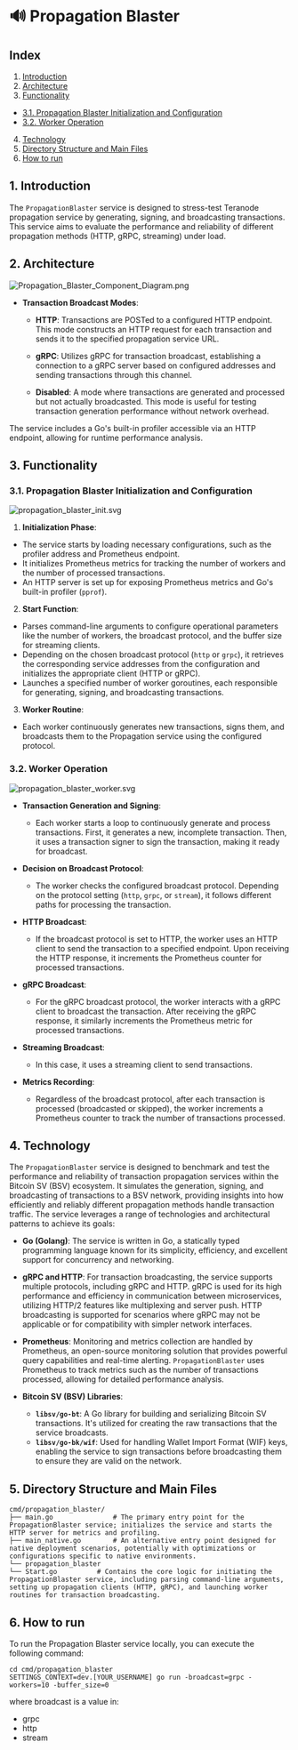 #  🔊 Propagation Blaster

## Index


1. [Introduction](#1-introduction)
2. [Architecture](#2-architecture)
3. [Functionality](#3-functionality)
- [3.1. Propagation Blaster Initialization and Configuration](#31-propagation-blaster-initialization-and-configuration)
- [3.2. Worker Operation](#32-worker-operation)
4. [Technology](#4-technology)
5. [Directory Structure and Main Files](#5-directory-structure-and-main-files)
6. [How to run](#6-how-to-run)


## 1. Introduction

The `PropagationBlaster` service is designed to stress-test Teranode propagation service by generating, signing, and broadcasting transactions. This service aims to evaluate the performance and reliability of different propagation methods (HTTP, gRPC, streaming) under load.


## 2. Architecture

![Propagation_Blaster_Component_Diagram.png](img%2FPropagation_Blaster_Component_Diagram.png)

- **Transaction Broadcast Modes**:

    - **HTTP**: Transactions are POSTed to a configured HTTP endpoint. This mode constructs an HTTP request for each transaction and sends it to the specified propagation service URL.

    - **gRPC**: Utilizes gRPC for transaction broadcast, establishing a connection to a gRPC server based on configured addresses and sending transactions through this channel.

    - **Disabled**: A mode where transactions are generated and processed but not actually broadcasted. This mode is useful for testing transaction generation performance without network overhead.

The service includes a Go's built-in profiler accessible via an HTTP endpoint, allowing for runtime performance analysis.

## 3. Functionality

### 3.1. Propagation Blaster Initialization and Configuration

![propagation_blaster_init.svg](img%2Fplantuml%2Fpropagation_blaster_init.svg)

1. **Initialization Phase**:
  - The service starts by loading necessary configurations, such as the profiler address and Prometheus endpoint.
  - It initializes Prometheus metrics for tracking the number of workers and the number of processed transactions.
  - An HTTP server is set up for exposing Prometheus metrics and Go's built-in profiler (`pprof`).

2. **Start Function**:
  - Parses command-line arguments to configure operational parameters like the number of workers, the broadcast protocol, and the buffer size for streaming clients.
  - Depending on the chosen broadcast protocol (`http` or `grpc`), it retrieves the corresponding service addresses from the configuration and initializes the appropriate client (HTTP or gRPC).
  - Launches a specified number of worker goroutines, each responsible for generating, signing, and broadcasting transactions.

3. **Worker Routine**:
  - Each worker continuously generates new transactions, signs them, and broadcasts them to the Propagation service using the configured protocol.

### 3.2. Worker Operation

![propagation_blaster_worker.svg](img%2Fplantuml%2Fpropagation_blaster_worker.svg)


- **Transaction Generation and Signing**:
  - Each worker starts a loop to continuously generate and process transactions. First, it generates a new, incomplete transaction. Then, it uses a transaction signer to sign the transaction, making it ready for broadcast.

- **Decision on Broadcast Protocol**:
  - The worker checks the configured broadcast protocol. Depending on the protocol setting (`http`, `grpc`, or `stream`), it follows different paths for processing the transaction.

- **HTTP Broadcast**:
  - If the broadcast protocol is set to HTTP, the worker uses an HTTP client to send the transaction to a specified endpoint. Upon receiving the HTTP response, it increments the Prometheus counter for processed transactions.

- **gRPC Broadcast**:
  - For the gRPC broadcast protocol, the worker interacts with a gRPC client to broadcast the transaction. After receiving the gRPC response, it similarly increments the Prometheus metric for processed transactions.

- **Streaming Broadcast**:
  - In this case, it uses a streaming client to send transactions.

- **Metrics Recording**:
  - Regardless of the broadcast protocol, after each transaction is processed (broadcasted or skipped), the worker increments a Prometheus counter to track the number of transactions processed.


## 4. Technology

The `PropagationBlaster` service is designed to benchmark and test the performance and reliability of transaction propagation services within the Bitcoin SV (BSV) ecosystem. It simulates the generation, signing, and broadcasting of transactions to a BSV network, providing insights into how efficiently and reliably different propagation methods handle transaction traffic. The service leverages a range of technologies and architectural patterns to achieve its goals:


- **Go (Golang)**: The service is written in Go, a statically typed programming language known for its simplicity, efficiency, and excellent support for concurrency and networking.

- **gRPC and HTTP**: For transaction broadcasting, the service supports multiple protocols, including gRPC and HTTP. gRPC is used for its high performance and efficiency in communication between microservices, utilizing HTTP/2 features like multiplexing and server push. HTTP broadcasting is supported for scenarios where gRPC may not be applicable or for compatibility with simpler network interfaces.

- **Prometheus**: Monitoring and metrics collection are handled by Prometheus, an open-source monitoring solution that provides powerful query capabilities and real-time alerting. `PropagationBlaster` uses Prometheus to track metrics such as the number of transactions processed, allowing for detailed performance analysis.

- **Bitcoin SV (BSV) Libraries**:
  - **`libsv/go-bt`**: A Go library for building and serializing Bitcoin SV transactions. It's utilized for creating the raw transactions that the service broadcasts.
  - **`libsv/go-bk/wif`**: Used for handling Wallet Import Format (WIF) keys, enabling the service to sign transactions before broadcasting them to ensure they are valid on the network.

## 5. Directory Structure and Main Files

```
cmd/propagation_blaster/
├── main.go               # The primary entry point for the PropagationBlaster service; initializes the service and starts the HTTP server for metrics and profiling.
├── main_native.go        # An alternative entry point designed for native deployment scenarios, potentially with optimizations or configurations specific to native environments.
└── propagation_blaster
└── Start.go          # Contains the core logic for initiating the PropagationBlaster service, including parsing command-line arguments, setting up propagation clients (HTTP, gRPC), and launching worker routines for transaction broadcasting.
```

## 6. How to run

To run the Propagation Blaster service locally, you can execute the following command:

```shell
cd cmd/propagation_blaster
SETTINGS_CONTEXT=dev.[YOUR_USERNAME] go run -broadcast=grpc -workers=10 -buffer_size=0
```

where broadcast is a value in:
* grpc
* http
* stream
